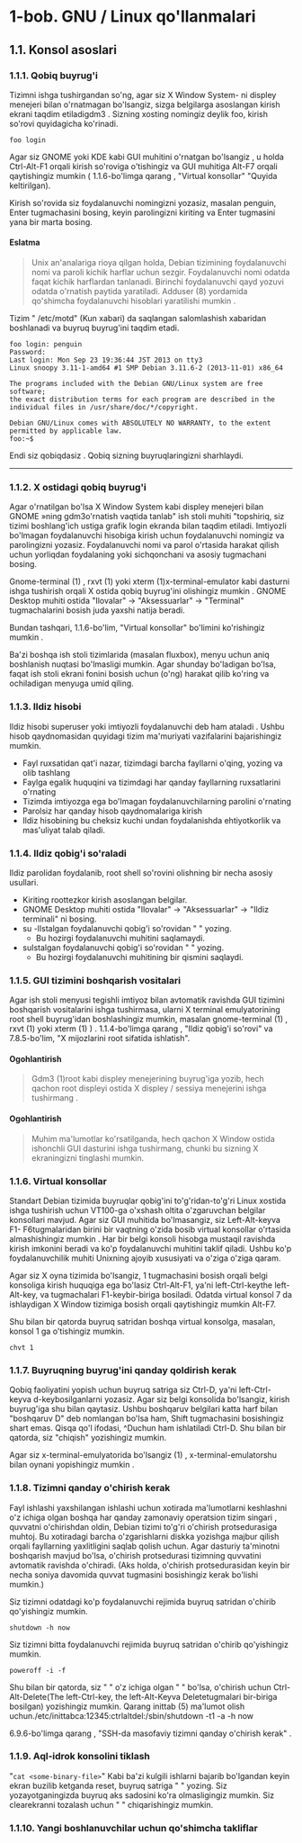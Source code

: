 # 1-bob. GNU / Linux qo'llanmalari
## 1.1. Konsol asoslari
### 1.1.1. Qobiq buyrug'i
Tizimni ishga tushirgandan so'ng, agar siz X Window System- ni displey menejeri bilan o'rnatmagan bo'lsangiz, sizga belgilarga asoslangan kirish ekrani taqdim etiladigdm3 . Sizning xosting nomingiz deylik foo, kirish so'rovi quyidagicha ko'rinadi.

```foo login```

Agar siz GNOME yoki KDE kabi GUI muhitini o'rnatgan bo'lsangiz , u holda Ctrl-Alt-F1 orqali kirish so'roviga o'tishingiz va GUI muhitiga Alt-F7 orqali qaytishingiz mumkin ( 1.1.6-bo'limga qarang , "Virtual konsollar" "Quyida keltirilgan).

Kirish so'rovida siz foydalanuvchi nomingizni yozasiz, masalan penguin, Enter tugmachasini bosing, keyin parolingizni kiriting va Enter tugmasini yana bir marta bosing.

#### Eslatma
> Unix an'analariga rioya qilgan holda, Debian tizimining foydalanuvchi nomi va paroli kichik harflar uchun sezgir. Foydalanuvchi nomi odatda faqat kichik harflardan tanlanadi. Birinchi foydalanuvchi qayd yozuvi odatda o'rnatish paytida yaratiladi. Adduser (8) yordamida qo'shimcha foydalanuvchi hisoblari yaratilishi mumkin .

Tizim " /etc/motd" (Kun xabari) da saqlangan salomlashish xabaridan boshlanadi va buyruq buyrug'ini taqdim etadi.

```Debian GNU/Linux jessie/sid foo tty1
foo login: penguin
Password:
Last login: Mon Sep 23 19:36:44 JST 2013 on tty3
Linux snoopy 3.11-1-amd64 #1 SMP Debian 3.11.6-2 (2013-11-01) x86_64

The programs included with the Debian GNU/Linux system are free software;
the exact distribution terms for each program are described in the
individual files in /usr/share/doc/*/copyright.

Debian GNU/Linux comes with ABSOLUTELY NO WARRANTY, to the extent
permitted by applicable law.
foo:~$ 
```

Endi siz qobiqdasiz . Qobiq sizning buyruqlaringizni sharhlaydi.
<hr>

### 1.1.2. X ostidagi qobiq buyrug'i

Agar o'rnatilgan bo'lsa X Window System kabi displey menejeri bilan GNOME »ning gdm3o'rnatish vaqtida tanlab" ish stoli muhiti "topshiriq, siz tizimi boshlang'ich ustiga grafik login ekranda bilan taqdim etiladi. Imtiyozli bo'lmagan foydalanuvchi hisobiga kirish uchun foydalanuvchi nomingiz va parolingizni yozasiz. Foydalanuvchi nomi va parol o'rtasida harakat qilish uchun yorliqdan foydalaning yoki sichqonchani va asosiy tugmachani bosing.

Gnome-terminal (1) , rxvt (1) yoki xterm (1)x-terminal-emulator kabi dasturni ishga tushirish orqali X ostida qobiq buyrug'ini olishingiz mumkin . GNOME Desktop muhiti ostida "Ilovalar" → "Aksessuarlar" → "Terminal" tugmachalarini bosish juda yaxshi natija beradi.

Bundan tashqari, 1.1.6-bo'lim, "Virtual konsollar" bo'limini ko'rishingiz mumkin .

Ba'zi boshqa ish stoli tizimlarida (masalan fluxbox), menyu uchun aniq boshlanish nuqtasi bo'lmasligi mumkin. Agar shunday bo'ladigan bo'lsa, faqat ish stoli ekrani fonini bosish uchun (o'ng) harakat qilib ko'ring va ochiladigan menyuga umid qiling.

### 1.1.3. Ildiz hisobi
Ildiz hisobi superuser yoki imtiyozli foydalanuvchi deb ham ataladi . Ushbu hisob qaydnomasidan quyidagi tizim ma'muriyati vazifalarini bajarishingiz mumkin.

- Fayl ruxsatidan qat'i nazar, tizimdagi barcha fayllarni o'qing, yozing va olib tashlang
- Faylga egalik huquqini va tizimdagi har qanday fayllarning ruxsatlarini o'rnating
- Tizimda imtiyozga ega bo'lmagan foydalanuvchilarning parolini o'rnating
- Parolsiz har qanday hisob qaydnomalariga kirish
- Ildiz hisobining bu cheksiz kuchi undan foydalanishda ehtiyotkorlik va mas'uliyat talab qiladi.
### 1.1.4. Ildiz qobig'i so'raladi
Ildiz parolidan foydalanib, root shell so'rovini olishning bir necha asosiy usullari.

- Kiriting roottezkor kirish asoslangan belgilar.
- GNOME Desktop muhiti ostida "Ilovalar" → "Aksessuarlar" → "Ildiz terminali" ni bosing.
- su -lIstalgan foydalanuvchi qobig'i so'rovidan " " yozing.
   - Bu hozirgi foydalanuvchi muhitini saqlamaydi.
- suIstalgan foydalanuvchi qobig'i so'rovidan " " yozing.
  - Bu hozirgi foydalanuvchi muhitining bir qismini saqlaydi.

### 1.1.5. GUI tizimini boshqarish vositalari
Agar ish stoli menyusi tegishli imtiyoz bilan avtomatik ravishda GUI tizimini boshqarish vositalarini ishga tushirmasa, ularni X terminal emulyatorining root shell buyrug'idan boshlashingiz mumkin, masalan gnome-terminal (1) , rxvt (1) yoki xterm (1) ) . 1.1.4-bo'limga qarang , "Ildiz qobig'i so'rovi" va 7.8.5-bo'lim, "X mijozlarini root sifatida ishlatish".

#### Ogohlantirish
>Gdm3 (1)root kabi displey menejerining buyrug'iga yozib, hech qachon root displeyi ostida X displey / sessiya menejerini ishga tushirmang .

#### Ogohlantirish
>Muhim ma'lumotlar ko'rsatilganda, hech qachon X Window ostida ishonchli GUI dasturini ishga tushirmang, chunki bu sizning X ekraningizni tinglashi mumkin.

### 1.1.6. Virtual konsollar
Standart Debian tizimida buyruqlar qobig'ini to'g'ridan-to'g'ri Linux xostida ishga tushirish uchun VT100-ga o'xshash oltita o'zgaruvchan belgilar konsollari mavjud. Agar siz GUI muhitida bo'lmasangiz, siz Left-Alt-keyva F1- F6tugmalaridan birini bir vaqtning o'zida bosib virtual konsollar o'rtasida almashishingiz mumkin . Har bir belgi konsoli hisobga mustaqil ravishda kirish imkonini beradi va ko'p foydalanuvchi muhitini taklif qiladi. Ushbu ko'p foydalanuvchilik muhiti Unixning ajoyib xususiyati va o'ziga o'ziga qaram.

Agar siz X oyna tizimida bo'lsangiz, 1 tugmachasini bosish orqali belgi konsoliga kirish huquqiga ega bo'lasiz Ctrl-Alt-F1, ya'ni left-Ctrl-keythe left-Alt-key, va tugmachalari F1-keybir-biriga bosiladi. Odatda virtual konsol 7 da ishlaydigan X Window tizimiga bosish orqali qaytishingiz mumkin Alt-F7.

Shu bilan bir qatorda buyruq satridan boshqa virtual konsolga, masalan, konsol 1 ga o'tishingiz mumkin.

```chvt 1```
### 1.1.7. Buyruqning buyrug'ini qanday qoldirish kerak
Qobiq faoliyatini yopish uchun buyruq satriga siz Ctrl-D, ya'ni left-Ctrl-keyva d-keybosilganlarni yozasiz. Agar siz belgi konsolida bo'lsangiz, kirish buyrug'iga shu bilan qaytasiz. Ushbu boshqaruv belgilari katta harf bilan "boshqaruv D" deb nomlangan bo'lsa ham, Shift tugmachasini bosishingiz shart emas. Qisqa qo'l ifodasi, ^Duchun ham ishlatiladi Ctrl-D. Shu bilan bir qatorda, siz "chiqish" yozishingiz mumkin.

Agar siz x-terminal-emulyatorida bo'lsangiz (1) , x-terminal-emulatorshu bilan oynani yopishingiz mumkin .

### 1.1.8. Tizimni qanday o'chirish kerak
Fayl ishlashi yaxshilangan ishlashi uchun xotirada ma'lumotlarni keshlashni o'z ichiga olgan boshqa har qanday zamonaviy operatsion tizim singari , quvvatni o'chirishdan oldin, Debian tizimi to'g'ri o'chirish protsedurasiga muhtoj. Bu xotiradagi barcha o'zgarishlarni diskka yozishga majbur qilish orqali fayllarning yaxlitligini saqlab qolish uchun. Agar dasturiy ta'minotni boshqarish mavjud bo'lsa, o'chirish protsedurasi tizimning quvvatini avtomatik ravishda o'chiradi. (Aks holda, o'chirish protsedurasidan keyin bir necha soniya davomida quvvat tugmasini bosishingiz kerak bo'lishi mumkin.)

Siz tizimni odatdagi ko'p foydalanuvchi rejimida buyruq satridan o'chirib qo'yishingiz mumkin.

```shutdown -h now```

Siz tizimni bitta foydalanuvchi rejimida buyruq satridan o'chirib qo'yishingiz mumkin.

```poweroff -i -f```

Shu bilan bir qatorda, siz " " o'z ichiga olgan " " bo'lsa, o'chirish uchun Ctrl-Alt-Delete(The left-Ctrl-key, the left-Alt-Keyva Deletetugmalari bir-biriga bosilgan) yozishingiz mumkin. Qarang inittab (5) ma'lumot olish uchun./etc/inittabca:12345:ctrlaltdel:/sbin/shutdown -t1 -a -h now

6.9.6-bo'limga qarang , "SSH-da masofaviy tizimni qanday o'chirish kerak" .

### 1.1.9. Aql-idrok konsolini tiklash
"`cat <some-binary-file>`" Kabi ba'zi kulgili ishlarni bajarib bo'lgandan keyin ekran buzilib ketganda reset, buyruq satriga " " yozing. Siz yozayotganingizda buyruq aks sadosini ko'ra olmasligingiz mumkin. Siz clearekranni tozalash uchun " " chiqarishingiz mumkin.

### 1.1.10. Yangi boshlanuvchilar uchun qo'shimcha takliflar


